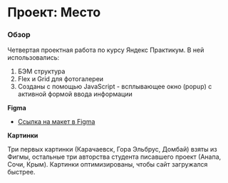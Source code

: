 # Проект: Место

### Обзор
Четвертая проектная работа по курсу Яндекс Практикум. 
В ней использовались:
1. БЭМ структура
2. Flex и Grid для фотогалереи
3. Созданы с помощью JavaScript - всплывающее окно (popup) с активной формой ввода информации  

**Figma**

* [Ссылка на макет в Figma](https://www.figma.com/file/2cn9N9jSkmxD84oJik7xL7/JavaScript.-Sprint-4?node-id=0%3A1)

**Картинки**

Три первых картинки (Карачаевск, Гора Эльбрус, Домбай) взяты из Фигмы, остальные три авторства студента писавшего проект (Анапа, Сочи, Крым).
Картинки оптимизированы, чтобы сайт загружался быстрее.

